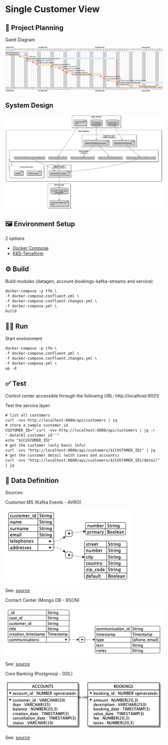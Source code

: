 # Single Customer View

## :calendar: Project Planning

Gantt Diagram

![Gantt Diagram](planning/gantt.png)


## System Design

![System Design](doc/system-design.png)

## :framed_picture: Environment Setup

2 options

* [Docker Compose](docker-compose/README.md)
* [K8S-Terraform](k8s-terraform/README.md)

## :gear: Build

Build modules (datagen, account-bookings-kafka-streams and service)

```shell
docker-compose -p tfm \
-f docker-compose.confluent.yml \
-f docker-compose.confluent.changes.yml \
-f docker-compose.yml \
build
```

## :running_man: Run

Start environment

```shell
docker-compose -p tfm \
-f docker-compose.confluent.yml \
-f docker-compose.confluent.changes.yml \
-f docker-compose.yml \
up -d
```

## :white_check_mark: Test

Control center accessible through the following URL: http://localhost:9021/

Test the service layer:

```shell
# list all customers
curl -vvv http://localhost:8080/api/customers | jq
# store a sample customer_id
CUSTOMER_ID="`curl -vvv http://localhost:8080/api/customers | jq -r '.data[0].customer_id'`"
echo "${CUSTOMER_ID}"
# get the customer (only basic info)
curl -vvv "http://localhost:8080/api/customers/${CUSTOMER_ID}" | jq
# get the customer detail (with cases and accounts)
curl -vvv "http://localhost:8080/api/customers/${CUSTOMER_ID}/detail" | jq
```


## :open_book: Data Definition

Sources:

Customer MS (Kafka Events - AVRO)

![Customer MS](doc/data-definition-customer-ms.png)

See: [source](schemas/customer-value.avsc)

Contact Center (Mongo DB - BSON)

![Contact Center](doc/data-definition-contact-center.png)

See: [source](schemas/contact-center-case-json-schema.json)

Core Banking (Postgresql - DDL)

![Core Banking](doc/data-definition-core-banking.png)


See: [source](schemas/core-banking.ddl)
